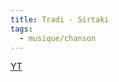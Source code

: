 ```yaml
---
title: Tradi - Sirtaki
tags:
  - musique/chanson
---
```


[YT](https://www.youtube.com/watch?v=par4zqR6n80)